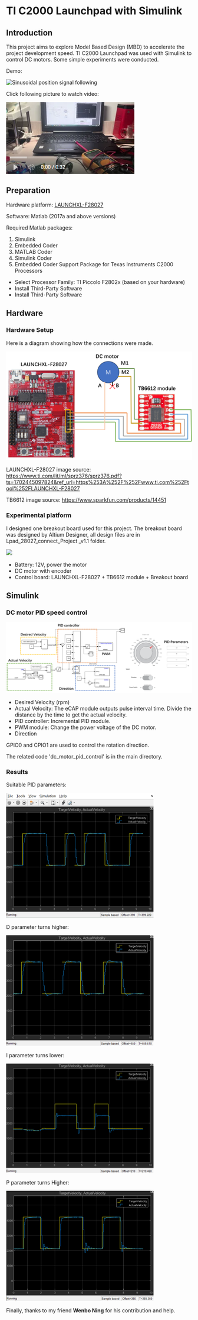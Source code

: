 # TI C2000 Launchpad with Simulink
## Introduction
This project aims to explore Model Based Design (MBD) to accelerate the project development speed. 
TI C2000 Launchpad was used with Simulink to control DC motors.
Some simple experiments were conducted.

Demo:

![Sinusoidal position signal following](/doc/demo_video.gif)

Click following picture to watch video:

[![Link to my YouTube video!](/doc/video_picture.png)](https://www.youtube.com/watch?v=X1G_Mc1O-xw)

## Preparation
Hardware platform: 
[LAUNCHXL-F28027](https://www.ti.com/tool/LAUNCHXL-F28027)

Software:
Matlab (2017a and above versions)

Required Matlab packages:
1. Simulink
2. Embedded Coder
3. MATLAB Coder
4. Simulink Coder
5. Embedded Coder Support Package for Texas Instruments C2000 Processors
- Select Processor Family: TI Piccolo F2802x (based on your hardware)
- Install Third-Party Software
- Install Third-Party Software

## Hardware

### Hardware Setup

Here is a diagram showing how the connections were made.

![Hardware Setup](/doc/Picture3.png)

LAUNCHXL-F28027 image source: https://www.ti.com/lit/ml/sprz376/sprz376.pdf?ts=1702445097824&ref_url=https%253A%252F%252Fwww.ti.com%252Ftool%252FLAUNCHXL-F28027

TB6612 image source: https://www.sparkfun.com/products/14451

### Experimental platform

I designed one breakout board used for this project. The breakout board was designed by Altium Designer, all design files are in Lpad_28027_connect_Project _v1.1 folder.

<img src="/doc/Picture1.png" width="400">

- Battery: 12V, power the motor
- DC motor with encoder
- Control board: LAUNCHXL-F28027 + TB6612 module + Breakout board

## Simulink

### DC motor PID speed control

![Simulink](/doc/Picture2.png)

- Desired Velocity (rpm)
- Actual Velocity:
The eCAP module outputs pulse interval time. Divide the distance by the time to get the actual velocity.
- PID controller:
Incremental PID module.
- PWM module:
Change the power voltage of the DC motor.
- Direction

GPIO0 and CPIO1 are used to control the rotation direction.

The related code 'dc_motor_pid_control' is in the main directory.

### Results

Suitable PID parameters:

<img src="/doc/Result1.png" width="400">

D parameter turns higher:

<img src="/doc/Result2.png" width="400">

I parameter turns lower:

<img src="/doc/Result3.png" width="400">

P parameter turns Higher:

<img src="/doc/Result4.png" width="400">

Finally, thanks to my friend **Wenbo Ning** for his contribution and help.
